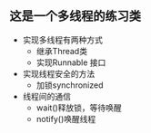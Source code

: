 ## 这是一个多线程的练习类
- 实现多线程有两种方式
    - 继承Thread类
    - 实现Runnable 接口
- 实现线程安全的方法
    - 加锁synchronized
- 线程间的通信
    - wait()释放锁，等待唤醒
    - notify()唤醒线程